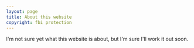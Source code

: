 ```yaml
---
layout: page
title: About this website
copyright: fbi protection
---
```


I'm not sure yet what this website is about, but I'm sure I'll work it out soon.

